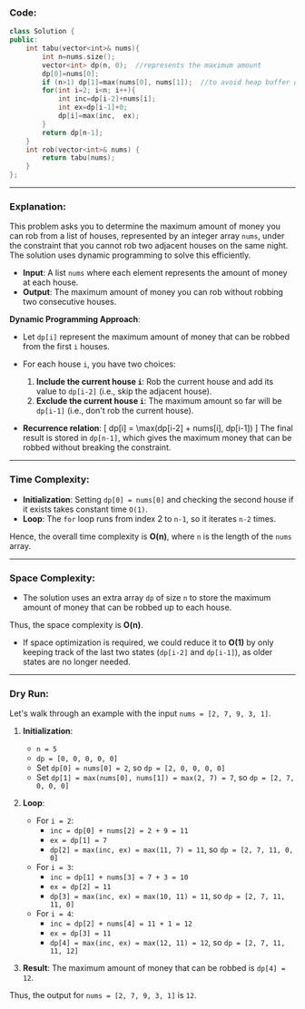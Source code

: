 ### **Code**:
```cpp
class Solution {
public:
    int tabu(vector<int>& nums){
        int n=nums.size();
        vector<int> dp(n, 0);  //represents the maximum amount
        dp[0]=nums[0];
        if (n>1) dp[1]=max(nums[0], nums[1]);  //to avoid heap buffer overflow
        for(int i=2; i<n; i++){
            int inc=dp[i-2]+nums[i];
            int ex=dp[i-1]+0;
            dp[i]=max(inc,  ex);
        }
        return dp[n-1];
    }
    int rob(vector<int>& nums) {
        return tabu(nums);
    }
};
```
---

### **Explanation**:

This problem asks you to determine the maximum amount of money you can rob from a list of houses, represented by an integer array `nums`, under the constraint that you cannot rob two adjacent houses on the same night. The solution uses dynamic programming to solve this efficiently.

- **Input**: A list `nums` where each element represents the amount of money at each house.
- **Output**: The maximum amount of money you can rob without robbing two consecutive houses.

**Dynamic Programming Approach**:
- Let `dp[i]` represent the maximum amount of money that can be robbed from the first `i` houses.
- For each house `i`, you have two choices:
  1. **Include the current house `i`**: Rob the current house and add its value to `dp[i-2]` (i.e., skip the adjacent house).
  2. **Exclude the current house `i`**: The maximum amount so far will be `dp[i-1]` (i.e., don't rob the current house).
  
- **Recurrence relation**:
  \[
  dp[i] = \max(dp[i-2] + nums[i], dp[i-1])
  \]
  The final result is stored in `dp[n-1]`, which gives the maximum money that can be robbed without breaking the constraint.

---

### **Time Complexity**:

- **Initialization**: Setting `dp[0] = nums[0]` and checking the second house if it exists takes constant time `O(1)`.
- **Loop**: The `for` loop runs from index 2 to `n-1`, so it iterates `n-2` times.
  
Hence, the overall time complexity is **O(n)**, where `n` is the length of the `nums` array.

---

### **Space Complexity**:

- The solution uses an extra array `dp` of size `n` to store the maximum amount of money that can be robbed up to each house.
  
Thus, the space complexity is **O(n)**.

- If space optimization is required, we could reduce it to **O(1)** by only keeping track of the last two states (`dp[i-2]` and `dp[i-1]`), as older states are no longer needed.

---

### **Dry Run**:

Let's walk through an example with the input `nums = [2, 7, 9, 3, 1]`.

1. **Initialization**:
   - `n = 5`
   - `dp = [0, 0, 0, 0, 0]`
   - Set `dp[0] = nums[0] = 2`, so `dp = [2, 0, 0, 0, 0]`
   - Set `dp[1] = max(nums[0], nums[1]) = max(2, 7) = 7`, so `dp = [2, 7, 0, 0, 0]`

2. **Loop**:
   - For `i = 2`:
     - `inc = dp[0] + nums[2] = 2 + 9 = 11`
     - `ex = dp[1] = 7`
     - `dp[2] = max(inc, ex) = max(11, 7) = 11`, so `dp = [2, 7, 11, 0, 0]`
   - For `i = 3`:
     - `inc = dp[1] + nums[3] = 7 + 3 = 10`
     - `ex = dp[2] = 11`
     - `dp[3] = max(inc, ex) = max(10, 11) = 11`, so `dp = [2, 7, 11, 11, 0]`
   - For `i = 4`:
     - `inc = dp[2] + nums[4] = 11 + 1 = 12`
     - `ex = dp[3] = 11`
     - `dp[4] = max(inc, ex) = max(12, 11) = 12`, so `dp = [2, 7, 11, 11, 12]`

3. **Result**: The maximum amount of money that can be robbed is `dp[4] = 12`.

Thus, the output for `nums = [2, 7, 9, 3, 1]` is `12`.
